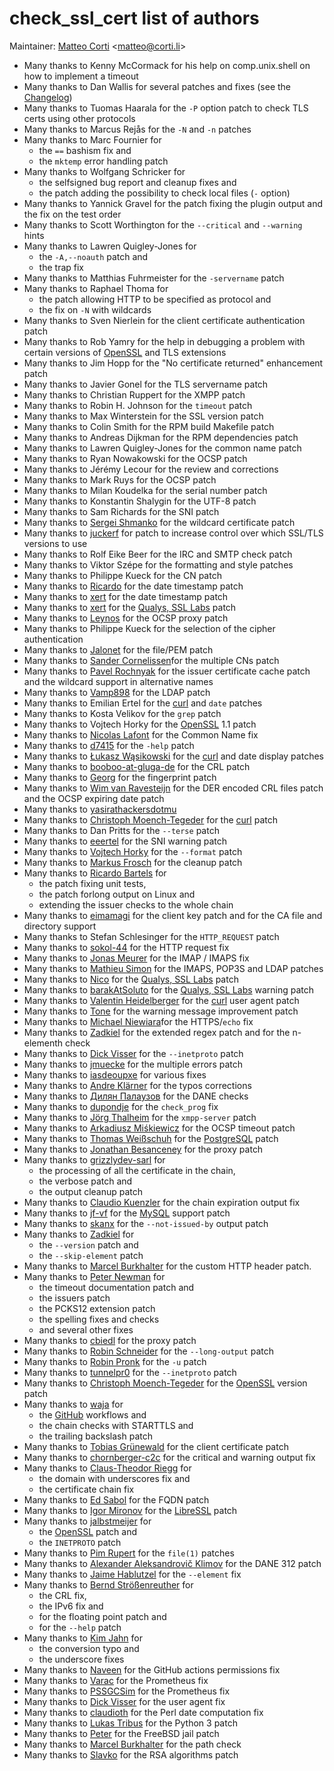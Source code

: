 # check\_ssl\_cert list of authors

Maintainer: [Matteo Corti](https://github.com/matteocorti) <[matteo@corti.li](mailto:matteo@.corti.li)>

* Many thanks to Kenny McCormack for his help on comp.unix.shell on how to implement a timeout
* Many thanks to Dan Wallis for several patches and fixes (see the [Changelog](Changelog))
* Many thanks to Tuomas Haarala for the ```-P``` option patch to check TLS certs using other protocols
* Many thanks to Marcus Rejås for the ```-N``` and ```-n``` patches
* Many thanks to Marc Fournier for
  * the ```==``` bashism fix and
  * the ```mktemp``` error handling patch
* Many thanks to Wolfgang Schricker for
  * the selfsigned bug report and cleanup fixes and
  * the patch adding the possibility to check local files (```-``` option)
* Many thanks to Yannick Gravel for the patch fixing the plugin output and the fix on the test order
* Many thanks to Scott Worthington for the ```--critical``` and ```--warning``` hints
* Many thanks to Lawren Quigley-Jones for
  * the ```-A,--noauth``` patch and
  * the trap fix
* Many thanks to Matthias Fuhrmeister for the ```-servername``` patch
* Many thanks to Raphael Thoma for
  * the patch allowing HTTP to be specified as protocol and
  * the fix on ```-N``` with wildcards
* Many thanks to Sven Nierlein for the client certificate authentication patch
* Many thanks to Rob Yamry for the help in debugging a problem with certain versions of [OpenSSL](https://www.openssl.org) and TLS extensions
* Many thanks to Jim Hopp for the "No certificate returned" enhancement patch
* Many thanks to Javier Gonel for the TLS servername patch
* Many thanks to Christian Ruppert for the XMPP patch
* Many thanks to Robin H. Johnson for the ```timeout``` patch
* Many thanks to Max Winterstein for the SSL version patch
* Many thanks to Colin Smith for the RPM build Makefile patch
* Many thanks to Andreas Dijkman for the RPM dependencies patch
* Many thanks to Lawren Quigley-Jones for the common name patch
* Many thanks to Ryan Nowakowski for the OCSP patch
* Many thanks to Jérémy Lecour for the review and corrections
* Many thanks to Mark Ruys for the OCSP patch
* Many thanks to Milan Koudelka for the serial number patch
* Many thanks to Konstantin Shalygin for the UTF-8 patch
* Many thanks to Sam Richards for the SNI patch
* Many thanks to [Sergei Shmanko](https://github.com/sshmanko) for the wildcard certificate patch
* Many thanks to [juckerf](https://github.com/juckerf) for patch to increase control over which SSL/TLS versions to use
* Many thanks to Rolf Eike Beer for the IRC and SMTP check patch
* Many thanks to Viktor Szépe for the formatting and style patches
* Many thanks to Philippe Kueck for the CN patch
* Many thanks to [Ricardo](https://github.com/bb-Ricardo) for the date timestamp patch
* Many thanks to [xert](https://github.com/xert) for the date timestamp patch
* Many thanks to [xert](https://github.com/xert) for the [Qualys, SSL Labs](https://www.ssllabs.com/ssltest/) patch
* Many thanks to [Leynos](https://github.com/leynos) for the OCSP proxy patch
* Many thanks to Philippe Kueck for the selection of the cipher authentication
* Many thanks to [Jalonet](https://github.com/jalonet) for the file/PEM patch
* Many thanks to [Sander Cornelissen](https://github.com/scornelissen85)for the multiple CNs patch
* Many thanks to [Pavel Rochnyak](https://github.com/rpv-tomsk) for the issuer certificate cache patch and the wildcard support in alternative names
* Many thanks to [Vamp898](https://github.com/Vamp898) for the LDAP patch
* Many thanks to Emilian Ertel for the [curl](https://curl.se) and ```date``` patches
* Many thanks to Kosta Velikov for the ```grep``` patch
* Many thanks to Vojtech Horky for the [OpenSSL](https://www.openssl.org) 1.1 patch
* Many thanks to [Nicolas Lafont](https://github.com/ManicoW) for the Common Name fix
* Many thanks to [d7415](https://github.com/d7415) for the ```-help``` patch
* Many thanks to [Łukasz Wąsikowski](https://github.com/IdahoPL) for the [curl](https://curl.se) and date display patches
* Many thanks to [booboo-at-gluga-de](https://github.com/booboo-at-gluga-de) for the CRL patch
* Many thanks to [Georg](https://github.com/gbotti) for the fingerprint patch
* Many thanks to [Wim van Ravesteijn](https://github.com/wimvr) for the DER encoded CRL files patch and the OCSP expiring date patch
* Many thanks to [yasirathackersdotmu](https://github.com/yasirathackersdotmu)
* Many thanks to [Christoph Moench-Tegeder](https://github.com/moench-tegeder) for the [curl](https://curl.se) patch
* Many thanks to Dan Pritts for the ```--terse``` patch
* Many thanks to [eeertel](https://github.com/eeertel) for the SNI warning patch
* Many thanks to [Vojtech Horky](https://github.com/vhotspur) for the ```--format``` patch
* Many thanks to [Markus Frosch](https://github.com/lazyfrosch) for the cleanup patch
* Many thanks to [Ricardo Bartels](https://github.com/bb-Ricardo) for
  * the patch fixing unit tests,
  * the patch forlong output on Linux and
  * extending the issuer checks to the whole chain
* Many thanks to [eimamagi](https://github.com/eimamagi) for the client key patch and for the CA file and directory support
* Many thanks to Stefan Schlesinger for the ```HTTP_REQUEST``` patch
* Many thanks to [sokol-44](https://github.com/sokol-44) for the HTTP request fix
* Many thanks to [Jonas Meurer](https://github.com/mejo-) for the IMAP / IMAPS fix
* Many thanks to [Mathieu Simon](https://github.com/matsimon) for the IMAPS, POP3S and LDAP patches
* Many thanks to [Nico](https://github.com/nicox) for the [Qualys, SSL Labs](https://www.ssllabs.com/ssltest/) patch
* Many thanks to [barakAtSoluto](https://github.com/barakAtSoluto) for the [Qualys, SSL Labs](https://www.ssllabs.com/ssltest/) warning patch
* Many thanks to [Valentin Heidelberger](https://github.com/va1entin) for the [curl](https://curl.se) user agent patch
* Many thanks to [Tone](https://github.com/anthonyhaussman) for the warning message improvement patch
* Many thanks to [Michael Niewiara](https://github.com/mobitux)for the HTTPS/```echo``` fix
* Many thanks to [Zadkiel](https://github.com/aslafy-z) for the extended regex patch and for the n-elementh check
* Many thanks to [Dick Visser](https://github.com/dnmvisser) for the ```--inetproto``` patch
* Many thanks to [jmuecke](https://github.com/jmuecke) for the multiple errors patch
* Many thanks to [iasdeoupxe](https://github.com/iasdeoupxe) for various fixes
* Many thanks to [Andre Klärner](https://github.com/klaernie) for the typos corrections
* Many thanks to [Дилян Палаузов](https://github.com/dilyanpalauzov) for the DANE checks
* Many thanks to [dupondje](https://github.com/dupondje) for the ```check_prog``` fix
* Many thanks to [Jörg Thalheim](https://github.com/Mic92) for the ```xmpp-server``` patch
* Many thanks to [Arkadiusz Miśkiewicz](https://github.com/arekm) for the OCSP timeout patch
* Many thanks to [Thomas Weißschuh](https://github.com/t-8ch) for the [PostgreSQL](https://www.postgresql.org) patch
* Many thanks to [Jonathan Besanceney](https://github.com/jonathan-besanceney) for the proxy patch
* Many thanks to [grizzlydev-sarl](https://github.com/grizzlydev-sarl) for
  * the processing of all the certificate in the chain,
  * the verbose patch and
  * the output cleanup patch
* Many thanks to [Claudio Kuenzler](https://github.com/Napsty) for the chain expiration output fix
* Many thanks to [jf-vf](https://github.com/jf-vf) for the [MySQL](https://www.mysql.com) support patch
* Many thanks to [skanx](https://github.com/skanx) for the ```--not-issued-by``` output patch
* Many thanks to [Zadkiel](https://github.com/aslafy-z) for
  * the ```--version``` patch and
  * the ```--skip-element``` patch
* Many thanks to [Marcel Burkhalter](https://github.com/explorer69) for the custom HTTP header patch.
* Many thanks to [Peter Newman](https://github.com/peternewman) for
  * the timeout documentation patch and
  * the issuers patch
  * the PCKS12 extension patch
  * the spelling fixes and checks
  * and several other fixes
* Many thanks to [cbiedl](https://github.com/cbiedl) for the proxy patch
* Many thanks to [Robin Schneider](https://github.com/ypid-geberit) for the ```--long-output``` patch
* Many thanks to [Robin Pronk](https://github.com/rfpronk) for the ```-u``` patch
* Many thanks to [tunnelpr0](https://github.com/tunnelpr0) for the ```--inetproto``` patch
* Many thanks to [Christoph Moench-Tegeder](https://github.com/moench-tegeder) for the [OpenSSL](https://www.openssl.org) version patch
* Many thanks to [waja](https://github.com/waja) for
  * the [GitHub](https://www.github.com) workflows and
  * the chain checks with STARTTLS and
  * the trailing backslash patch
* Many thanks to [Tobias Grünewald](https://github.com/tobias-gruenewald) for the client certificate patch
* Many thanks to [chornberger-c2c](https://github.com/chornberger-c2c) for the critical and warning output fix
* Many thanks to [Claus-Theodor Riegg](https://github.com/ctriegg-mak) for
  * the domain with underscores fix and
  * the certificate chain fix
* Many thanks to [Ed Sabol](https://github.com/esabol) for the FQDN patch
* Many thanks to [Igor Mironov](https://github.com/mcs6502) for the [LibreSSL](https://www.libressl.org) patch
* Many thanks to [jalbstmeijer](https://github.com/jalbstmeijer) for
  * the [OpenSSL](https://www.openssl.org) patch and
  * the ```INETPROTO``` patch
* Many thanks to [Pim Rupert](https://github.com/prupert) for the ```file(1)``` patches
* Many thanks to [Alexander Aleksandrovič Klimov](https://github.com/Al2Klimov) for the DANE 312 patch
* Many thanks to [Jaime Hablutzel](https://github.com/hablutzel1) for the ```--element``` fix
* Many thanks to [Bernd Strößenreuther](https://github.com/booboo-at-gluga-de) for
  * the CRL fix,
  * the IPv6 fix and
  * for the floating point patch and
  * for the ```--help``` patch
* Many thanks to [Kim Jahn](https://github.com/mookie-) for
  * the conversion typo and
  * the underscore fixes
* Many thanks to [Naveen](https://github.com/naveensrinivasan) for the GitHub actions permissions fix
* Many thanks to [Varac](https://github.com/varac) for the Prometheus fix
* Many thanks to [PSSGCSim](https://github.com/PSSGCSim) for the Prometheus fix
* Many thanks to [Dick Visser](https://github.com/dnmvisser) for the user agent fix
* Many thanks to [claudioth](https://github.com/claudioth) for the Perl date computation fix
* Many thanks to [Lukas Tribus](https://github.com/lukastribus) for the Python 3 patch
* Many thanks to [Peter](https://github.com/Peter2121) for the FreeBSD jail patch
* Many thanks to [Marcel Burkhalter](https://github.com/marcel-burkhalter) for the path check
* Many thanks to [Slavko](https://github.com/slavkoja) for the RSA algorithms patch
